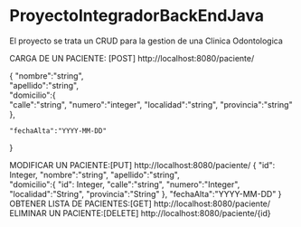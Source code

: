 ﻿# ProyectoIntegradorBackEndJava

El proyecto se trata un CRUD para la gestion de una Clinica Odontologica

CARGA DE UN PACIENTE: [POST]       http://localhost:8080/paciente/

{
     "nombre":"string",    
     "apellido":"string",     
     "domicilio":{        
        "calle":"string",
        "numero":"integer",
        "localidad":"string",
        "provincia":"string"        
    },
    
    "fechaAlta":"YYYY-MM-DD" 
 }
 
MODIFICAR UN PACIENTE:[PUT]        http://localhost:8080/paciente/
{
    "id": Integer,
    "nombre":"string",
    "apellido":"string",    
    "domicilio":{
        "id": Integer,
        "calle":"string",
        "numero":"Integer",
        "localidad":"String",
        "provincia":"String"
    },
    "fechaAlta":"YYYY-MM-DD" 
 }
OBTENER LISTA DE PACIENTES:[GET]   http://localhost:8080/paciente/
ELIMINAR UN PACIENTE:[DELETE]      http://localhost:8080/paciente/{id}
